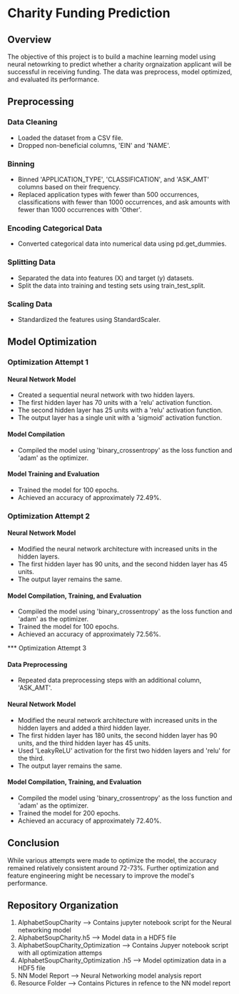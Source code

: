 # Charity Funding Prediction

## Overview
The objective of this project is to build a machine learning model using neural netowrking to predict whether a charity orgnaization applicant will be successful in receiving funding. The data was preprocess, model optimized, and evaluated its performance.

## Preprocessing
### Data Cleaning
* Loaded the dataset from a CSV file.
* Dropped non-beneficial columns, 'EIN' and 'NAME'.
### Binning
* Binned 'APPLICATION_TYPE', 'CLASSIFICATION', and 'ASK_AMT' columns based on their frequency.
* Replaced application types with fewer than 500 occurrences, classifications with fewer than 1000 occurrences, and ask amounts with fewer than 1000 occurrences with 'Other'.
### Encoding Categorical Data
* Converted categorical data into numerical data using pd.get_dummies.
### Splitting Data
* Separated the data into features (X) and target (y) datasets.
* Split the data into training and testing sets using train_test_split.
### Scaling Data
* Standardized the features using StandardScaler.

## Model Optimization
### Optimization Attempt 1
#### Neural Network Model
* Created a sequential neural network with two hidden layers.
* The first hidden layer has 70 units with a 'relu' activation function.
* The second hidden layer has 25 units with a 'relu' activation function.
* The output layer has a single unit with a 'sigmoid' activation function.
#### Model Compilation
* Compiled the model using 'binary_crossentropy' as the loss function and 'adam' as the optimizer.
#### Model Training and Evaluation
* Trained the model for 100 epochs.
* Achieved an accuracy of approximately 72.49%.

### Optimization Attempt 2
#### Neural Network Model
* Modified the neural network architecture with increased units in the hidden layers.
* The first hidden layer has 90 units, and the second hidden layer has 45 units.
* The output layer remains the same.
#### Model Compilation, Training, and Evaluation
* Compiled the model using 'binary_crossentropy' as the loss function and 'adam' as the optimizer.
* Trained the model for 100 epochs.
* Achieved an accuracy of approximately 72.56%.

*** Optimization Attempt 3
#### Data Preprocessing
* Repeated data preprocessing steps with an additional column, 'ASK_AMT'.
#### Neural Network Model
* Modified the neural network architecture with increased units in the hidden layers and added a third hidden layer.
* The first hidden layer has 180 units, the second hidden layer has 90 units, and the third hidden layer has 45 units.
* Used 'LeakyReLU' activation for the first two hidden layers and 'relu' for the third.
* The output layer remains the same.
#### Model Compilation, Training, and Evaluation
* Compiled the model using 'binary_crossentropy' as the loss function and 'adam' as the optimizer.
* Trained the model for 200 epochs.
* Achieved an accuracy of approximately 72.40%.

## Conclusion
While various attempts were made to optimize the model, the accuracy remained relatively consistent around 72-73%. Further optimization and feature engineering might be necessary to improve the model's performance.


## Repository Organization
1. AlphabetSoupCharity --> Contains jupyter notebook script for the Neural networking model
2. AlphabetSoupCharity.h5 --> Model data in a HDF5 file 
3. AlphabetSoupCharity_Optimization --> Contains Jupyer notebook script with all optimization attemps
4. AlphabetSoupCharity_Optimization .h5 --> Model optimization data in a HDF5 file 
5. NN Model Report --> Neural Networking model analysis report
6. Resource Folder --> Contains Pictures in refence to the NN model report


